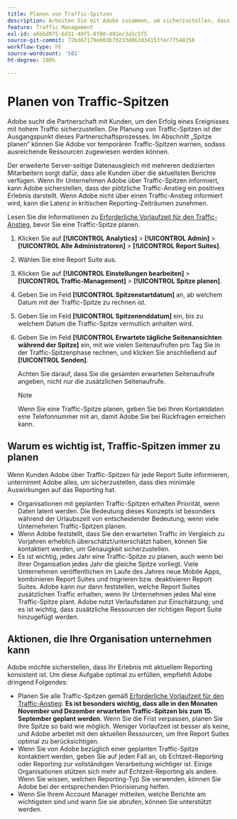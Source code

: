 ```yaml
---
title: Planen von Traffic-Spitzen
description: Arbeiten Sie mit Adobe zusammen, um sicherzustellen, dass Ereignisse mit hohem Traffic keine Latenz erfahren.
feature: Traffic Management
exl-id: a6bbd975-6d31-40f5-8f80-491ec3a5c5f5
source-git-commit: 72bd67179e003b70233d863d34153fec77548256
workflow-type: ht
source-wordcount: '581'
ht-degree: 100%

---
```


# Planen von Traffic-Spitzen

Adobe sucht die Partnerschaft mit Kunden, um den Erfolg eines Ereignisses mit hohem Traffic sicherzustellen. Die Planung von Traffic-Spitzen ist der Ausgangspunkt dieses Partnerschaftsprozesses. Im Abschnitt „Spitze planen“ können Sie Adobe vor temporären Traffic-Spitzen warnen, sodass ausreichende Ressourcen zugewiesen werden können.

Der erweiterte Server-seitige Datenausgleich mit mehreren dedizierten Mitarbeitern sorgt dafür, dass alle Kunden über die aktuellsten Berichte verfügen. Wenn Ihr Unternehmen Adobe über Traffic-Spitzen informiert, kann Adobe sicherstellen, dass der plötzliche Traffic-Anstieg ein positives Erlebnis darstellt. Wenn Adobe nicht über einen Traffic-Anstieg informiert wird, kann die Latenz in kritischen Reporting-Zeiträumen zunehmen.

Lesen Sie die Informationen zu [Erforderliche Vorlaufzeit für den Traffic-Anstieg](/help/admin/c-traffic-management/traffic-lead-time.md), bevor Sie eine Traffic-Spitze planen.

1. Klicken Sie auf **[!UICONTROL Analytics]** > **[!UICONTROL Admin]** > **[!UICONTROL Alle Administratoren]** > **[!UICONTROL Report Suites]**.
1. Wählen Sie eine Report Suite aus.
1. Klicken Sie auf **[!UICONTROL Einstellungen bearbeiten]** > **[!UICONTROL Traffic-Management]** > **[!UICONTROL Spitze planen]**.
1. Geben Sie im Feld **[!UICONTROL Spitzenstartdatum]** an, ab welchem Datum mit der Traffic-Spitze zu rechnen ist.
1. Geben Sie im Feld **[!UICONTROL Spitzenenddatum]** ein, bis zu welchem Datum die Traffic-Spitze vermutlich anhalten wird.
1. Geben Sie im Feld **[!UICONTROL Erwartete tägliche Seitenansichten während der Spitze]** ein, mit wie vielen Seitenaufrufen pro Tag Sie in der Traffic-Spitzenphase rechnen, und klicken Sie anschließend auf **[!UICONTROL Senden]**.

   Achten Sie darauf, dass Sie die gesamten erwarteten Seitenaufrufe angeben, nicht nur die zusätzlichen Seitenaufrufe.

   >[!NOTE]
   >
   >Wenn Sie eine Traffic-Spitze planen, geben Sie bei Ihren Kontaktdaten eine Telefonnummer mit an, damit Adobe Sie bei Rückfragen erreichen kann.

## Warum es wichtig ist, Traffic-Spitzen immer zu planen

Wenn Kunden Adobe über Traffic-Spitzen für jede Report Suite informieren, unternimmt Adobe alles, um sicherzustellen, dass dies minimale Auswirkungen auf das Reporting hat.

* Organisationen mit geplanten Traffic-Spitzen erhalten Priorität, wenn Daten latent werden. Die Bedeutung dieses Konzepts ist besonders während der Urlaubszeit von entscheidender Bedeutung, wenn viele Unternehmen Traffic-Spitzen planen.
* Wenn Adobe feststellt, dass Sie den erwarteten Traffic im Vergleich zu Vorjahren erheblich überschätzt/unterschätzt haben, können Sie kontaktiert werden, um Genauigkeit sicherzustellen.
* Es ist wichtig, jedes Jahr eine Traffic-Spitze zu planen, auch wenn bei Ihrer Organisation jedes Jahr die gleiche Spitze vorliegt. Viele Unternehmen veröffentlichen im Laufe des Jahres neue Mobile Apps, kombinieren Report Suites und migrieren bzw. deaktivieren Report Suites. Adobe kann nur dann feststellen, welche Report Suites zusätzlichen Traffic erhalten, wenn Ihr Unternehmen jedes Mal eine Traffic-Spitze plant. Adobe nutzt Verlaufsdaten zur Einschätzung; und es ist wichtig, dass zusätzliche Ressourcen der richtigen Report Suite hinzugefügt werden.

## Aktionen, die Ihre Organisation unternehmen kann

Adobe möchte sicherstellen, dass Ihr Erlebnis mit aktuellem Reporting konsistent ist. Um diese Aufgabe optimal zu erfüllen, empfiehlt Adobe dringend Folgendes:

* Planen Sie alle Traffic-Spitzen gemäß [Erforderliche Vorlaufzeit für den Traffic-Anstieg](traffic-lead-time.md). **Es ist besonders wichtig, dass alle in den Monaten November und Dezember erwarteten Traffic-Spitzen bis zum 15. September geplant werden**. Wenn Sie die Frist verpassen, planen Sie Ihre Spitze so bald wie möglich. Weniger Vorlaufzeit ist besser als keine, und Adobe arbeitet mit den aktuellen Ressourcen, um Ihre Report Suites optimal zu berücksichtigen.
* Wenn Sie von Adobe bezüglich einer geplanten Traffic-Spitze kontaktiert werden, geben Sie auf jeden Fall an, ob Echtzeit-Reporting oder Reporting zur vollständigen Verarbeitung wichtiger ist. Einige Organisationen stützen sich mehr auf Echtzeit-Reporting als andere. Wenn Sie wissen, welchen Reporting-Typ Sie verwenden, können Sie Adobe bei der entsprechenden Priorisierung helfen.
* Wenn Sie Ihrem Account Manager mitteilen, welche Berichte am wichtigsten sind und wann Sie sie abrufen, können Sie unterstützt werden.
